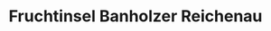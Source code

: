 ---
title: "Fruchtinsel Banholzer Reichenau"
url: /konstanz/fruchtinsel-banholzer-reichenau/
shop: Gemüse & Obst
---